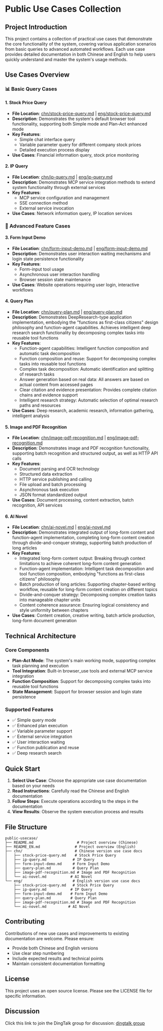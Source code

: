 # Public Use Cases Collection

## Project Introduction

This project contains a collection of practical use cases that demonstrate the core functionality of the system, covering various application scenarios from basic queries to advanced automated workflows. Each use case provides detailed documentation in both Chinese and English to help users quickly understand and master the system's usage methods.

## Use Cases Overview

### 📊 Basic Query Cases

#### 1. Stock Price Query
- **File Location**: [chn/stock-price-query.md](chn/stock-price-query.md) | [eng/stock-price-query.md](eng/stock-price-query.md)
- **Description**: Demonstrates the system's default browser tool functionality, supporting both Simple mode and Plan-Act enhanced mode
- **Key Features**: 
  - Simple chat interface query
  - Variable parameter query for different company stock prices
  - Detailed execution process display
- **Use Cases**: Financial information query, stock price monitoring

#### 2. IP Query
- **File Location**: [chn/ip-query.md](chn/ip-query.md) | [eng/ip-query.md](eng/ip-query.md)
- **Description**: Demonstrates MCP service integration methods to extend system functionality through external services
- **Key Features**:
  - MCP service configuration and management
  - SSE connection method
  - External service invocation
- **Use Cases**: Network information query, IP location services

### 🔧 Advanced Feature Cases

#### 3. Form Input Demo
- **File Location**: [chn/form-input-demo.md](chn/form-input-demo.md) | [eng/form-input-demo.md](eng/form-input-demo.md)
- **Description**: Demonstrates user interaction waiting mechanisms and login state persistence functionality
- **Key Features**:
  - Form-input tool usage
  - Asynchronous user interaction handling
  - Browser session state maintenance
- **Use Cases**: Website operations requiring user login, interactive workflows

#### 4. Query Plan
- **File Location**: [chn/query-plan.md](chn/query-plan.md) | [eng/query-plan.md](eng/query-plan.md)
- **Description**: Demonstrates DeepResearch-type application implementation, embodying the "functions as first-class citizens" design philosophy and function-agent capabilities. Achieves intelligent deep research search functionality by decomposing complex tasks into reusable tool functions
- **Key Features**:
  - Function-agent capabilities: Intelligent function composition and automatic task decomposition
  - Function composition and reuse: Support for decomposing complex tasks into reusable tool functions
  - Complex task decomposition: Automatic identification and splitting of research tasks
  - Answer generation based on real data: All answers are based on actual content from accessed pages
  - Clear citation and evidence presentation: Provides complete citation chains and evidence support
  - Intelligent research strategy: Automatic selection of optimal research paths and resources
- **Use Cases**: Deep research, academic research, information gathering, intelligent analysis

#### 5. Image and PDF Recognition
- **File Location**: [chn/image-pdf-recognition.md](chn/image-pdf-recognition.md) | [eng/image-pdf-recognition.md](eng/image-pdf-recognition.md)
- **Description**: Demonstrates image and PDF recognition functionality, supporting batch recognition and structured output, as well as HTTP API calls
- **Key Features**:
  - Document parsing and OCR technology
  - Structured data extraction
  - HTTP service publishing and calling
  - File upload and batch processing
  - Asynchronous task execution
  - JSON format standardized output
- **Use Cases**: Document processing, content extraction, batch recognition, API services

#### 6. AI Novel
- **File Location**: [chn/ai-novel.md](chn/ai-novel.md) | [eng/ai-novel.md](eng/ai-novel.md)
- **Description**: Demonstrates integrated output of long-form content and function-agent implementation, completing long-form content creation through divide-and-conquer strategy, supporting batch production of long articles
- **Key Features**:
  - Integrated long-form content output: Breaking through context limitations to achieve coherent long-form content generation
  - Function-agent implementation: Intelligent task decomposition and tool function composition, embodying "functions as first-class citizens" philosophy
  - Batch production of long articles: Supporting chapter-based writing workflow, reusable for long-form content creation on different topics
  - Divide-and-conquer strategy: Decomposing complex creation tasks into manageable chapter units
  - Content coherence assurance: Ensuring logical consistency and style uniformity between chapters
- **Use Cases**: Content creation, creative writing, batch article production, long-form document generation

## Technical Architecture

### Core Components
- **Plan-Act Mode**: The system's main working mode, supporting complex task planning and execution
- **Tool Integration**: Built-in browser_use tools and external MCP service integration
- **Function Composition**: Support for decomposing complex tasks into reusable tool functions
- **State Management**: Support for browser session and login state persistence

### Supported Features
- ✅ Simple query mode
- ✅ Enhanced plan execution
- ✅ Variable parameter support
- ✅ External service integration
- ✅ User interaction waiting
- ✅ Function publication and reuse
- ✅ Deep research search

## Quick Start

1. **Select Use Case**: Choose the appropriate use case documentation based on your needs
2. **Read Instructions**: Carefully read the Chinese and English documentation
3. **Follow Steps**: Execute operations according to the steps in the documentation
4. **View Results**: Observe the system execution process and results

## File Structure

```
public-usecase/
├── README.md                    # Project overview (Chinese)
├── README_EN.md                # Project overview (English)
├── chn/                        # Chinese version use case docs
│   ├── stock-price-query.md    # Stock Price Query
│   ├── ip-query.md            # IP Query
│   ├── form-input-demo.md     # Form Input Demo
│   ├── query-plan.md          # Query Plan
│   ├── image-pdf-recognition.md # Image and PDF Recognition
│   └── ai-novel.md           # AI Novel
└── eng/                       # English version use case docs
    ├── stock-price-query.md   # Stock Price Query
    ├── ip-query.md           # IP Query
    ├── form-input-demo.md    # Form Input Demo
    ├── query-plan.md         # Query Plan
    ├── image-pdf-recognition.md # Image and PDF Recognition
    └── ai-novel.md          # AI Novel
```

## Contributing

Contributions of new use cases and improvements to existing documentation are welcome. Please ensure:
- Provide both Chinese and English versions
- Use clear step numbering
- Include expected results and technical points
- Maintain consistent documentation formatting

## License

This project uses an open source license. Please see the LICENSE file for specific information.

## Discussion

Click this link to join the DingTalk group for discussion: [dingtalk group](https://qr.dingtalk.com/action/joingroup?code=v1,k1,PBuFX00snERuKcnnG4YAPK52FOXwAkLYlulUUD9KiRo=&_dt_no_comment=1&origin=11)
